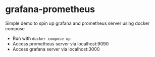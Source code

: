 # grafana-prometheus
Simple demo to spin up grafana and prometheus server using docker compose

- Run with `docker compose up`
- Access prometheus server via localhost:9090
- Access grafana server via localhost:3000
